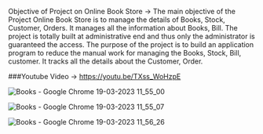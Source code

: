 Objective of Project on Online Book Store ->
The main objective of the Project Online Book Store is to manage the details of Books, Stock, Customer, Orders. It manages all the information about Books, Bill. The project is totally built at administrative end and thus only the administrator is guaranteed the access. The purpose of the project is to build an application program to reduce the manual work for managing the Books, Stock, Bill, customer. It tracks all the details about the Customer, Order.

###Youtube Video  -> https://youtu.be/TXss_WoHzpE

![Books - Google Chrome 19-03-2023 11_55_00](https://user-images.githubusercontent.com/91693626/226158175-0a8d5210-b436-437f-86e1-772cc6c55922.png)

![Books - Google Chrome 19-03-2023 11_55_07](https://user-images.githubusercontent.com/91693626/226158180-85fc5959-d95a-43b7-bce3-224de5f027bc.png)

![Books - Google Chrome 19-03-2023 11_56_26](https://user-images.githubusercontent.com/91693626/226158185-e15efcf5-c2d8-4f3d-b5e7-6592bb5f686a.png)

